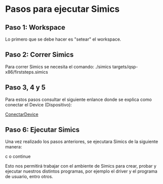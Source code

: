 # Pasos para ejecutar Simics
## Paso 1: Workspace

Lo primero que se debe hacer es "setear" el workspace.

## Paso 2: Correr Simics

Para correr Simics se necesita el comando:
./simics targets/qsp-x86/firststeps.simics

## Paso 3, 4 y 5

Para estos pasos consultar el siguiente enlance donde se explica como conectar el Device (Dispositivo):

[ConectarDevice](https://github.com/ECCIUCRLQ/simics/blob/main/ConectarDevice.png)

## Paso 6: Ejecutar Simics

Una vez realizado los pasos anteriores, se ejecutara Simics de la siguiente manera:

c o continue

Esto nos permitirá trabajar con el ambiente de Simics para crear, probar y ejecutar nuestros distintos programas, por ejemplo el driver y el programa de usuario, entro otros.